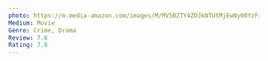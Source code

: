 ```yaml
---
photo: https://m.media-amazon.com/images/M/MV5BZTY4ZDJkNTUtMjEwNy00YzFiLWE1NWYtNzAxNDYxNDJkYTlkXkEyXkFqcGdeQXVyMTA0MjU0Ng@@._V1_.jpg
Medium: Movie
Genre: Crime, Drama
Review: 7.6
Rating: 7.8
---
```

